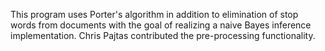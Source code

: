 This program uses Porter's algorithm in addition to elimination of stop words from documents with the goal of realizing a naive Bayes inference implementation. Chris Pajtas contributed the pre-processing functionality.
